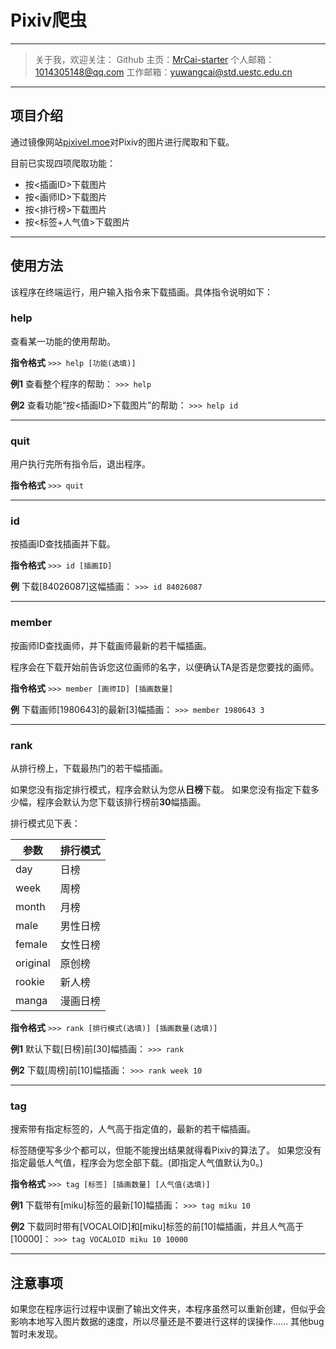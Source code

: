 # Pixiv爬虫

---

> 关于我，欢迎关注：
> Github 主页：[MrCai-starter](https://github.com/MrCai-starter)
> 个人邮箱：1014305148@qq.com
> 工作邮箱：yuwangcai@std.uestc.edu.cn

---

## 项目介绍

通过镜像网站[pixivel.moe](https://pixivel.moe/)对Pixiv的图片进行爬取和下载。

目前已实现四项爬取功能：

- 按<插画ID>下载图片
- 按<画师ID>下载图片
- 按<排行榜>下载图片
- 按<标签+人气值>下载图片

---

## 使用方法

该程序在终端运行，用户输入指令来下载插画。具体指令说明如下：

### help

查看某一功能的使用帮助。

**指令格式**
`>>> help [功能(选填)]`

**例1**
查看整个程序的帮助：
`>>> help`

**例2**
查看功能“按<插画ID>下载图片”的帮助：
`>>> help id`

---

### quit

用户执行完所有指令后，退出程序。

**指令格式**
`>>> quit`

---

### id

按插画ID查找插画并下载。

**指令格式**
`>>> id [插画ID]`

**例**
下载[84026087]这幅插画：
`>>> id 84026087`

---

### member

按画师ID查找画师，并下载画师最新的若干幅插画。

程序会在下载开始前告诉您这位画师的名字，以便确认TA是否是您要找的画师。

**指令格式**
`>>> member [画师ID] [插画数量]`

**例**
下载画师[1980643]的最新[3]幅插画：
`>>> member 1980643 3`

---

### rank

从排行榜上，下载最热门的若干幅插画。

如果您没有指定排行模式，程序会默认为您从**日榜**下载。
如果您没有指定下载多少幅，程序会默认为您下载该排行榜前**30**幅插画。

排行模式见下表：

| 参数     | 排行模式 |
| -------- | -------- |
| day      | 日榜     |
| week     | 周榜     |
| month    | 月榜     |
| male     | 男性日榜 |
| female   | 女性日榜 |
| original | 原创榜   |
| rookie   | 新人榜   |
| manga    | 漫画日榜 |

**指令格式**
`>>> rank [排行模式(选填)] [插画数量(选填)]`

**例1**
默认下载[日榜]前[30]幅插画：
`>>> rank`

**例2**
下载[周榜]前[10]幅插画：
`>>> rank week 10`

---

### tag

搜索带有指定标签的，人气高于指定值的，最新的若干幅插画。

标签随便写多少个都可以，但能不能搜出结果就得看Pixiv的算法了。
如果您没有指定最低人气值，程序会为您全部下载。(即指定人气值默认为0。)

**指令格式**
`>>> tag [标签] [插画数量] [人气值(选填)]`

**例1**
下载带有[miku]标签的最新[10]幅插画：
`>>> tag miku 10`

**例2**
下载同时带有[VOCALOID]和[miku]标签的前[10]幅插画，并且人气高于[10000]：
`>>> tag VOCALOID miku 10 10000`

---

## 注意事项

如果您在程序运行过程中误删了输出文件夹，本程序虽然可以重新创建，但似乎会影响本地写入图片数据的速度，所以尽量还是不要进行这样的误操作......
其他bug暂时未发现。
